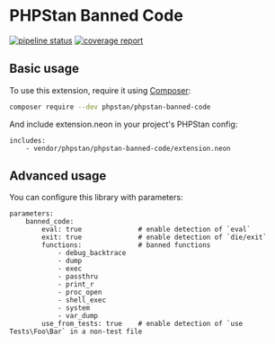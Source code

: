 # PHPStan Banned Code

[![pipeline status](https://gitlab.ekino.com/php-labs/phpstan/phpstan-banned-code/badges/master/pipeline.svg)](https://gitlab.ekino.com/php-labs/phpstan/phpstan-banned-code/commits/master)
[![coverage report](https://gitlab.ekino.com/php-labs/phpstan/phpstan-banned-code/badges/master/coverage.svg)](https://gitlab.ekino.com/php-labs/phpstan/phpstan-banned-code/commits/master)

## Basic usage

To use this extension, require it using [Composer](https://getcomposer.org/):

```bash
composer require --dev phpstan/phpstan-banned-code
```

And include extension.neon in your project's PHPStan config:

```
includes:
	- vendor/phpstan/phpstan-banned-code/extension.neon
```

## Advanced usage

You can configure this library with parameters:

```
parameters:
	banned_code:
		eval: true              # enable detection of `eval`
		exit: true              # enable detection of `die/exit`
		functions:              # banned functions
			- debug_backtrace
			- dump
			- exec
			- passthru
			- print_r
			- proc_open
			- shell_exec
			- system
			- var_dump
		use_from_tests: true    # enable detection of `use Tests\Foo\Bar` in a non-test file
```
